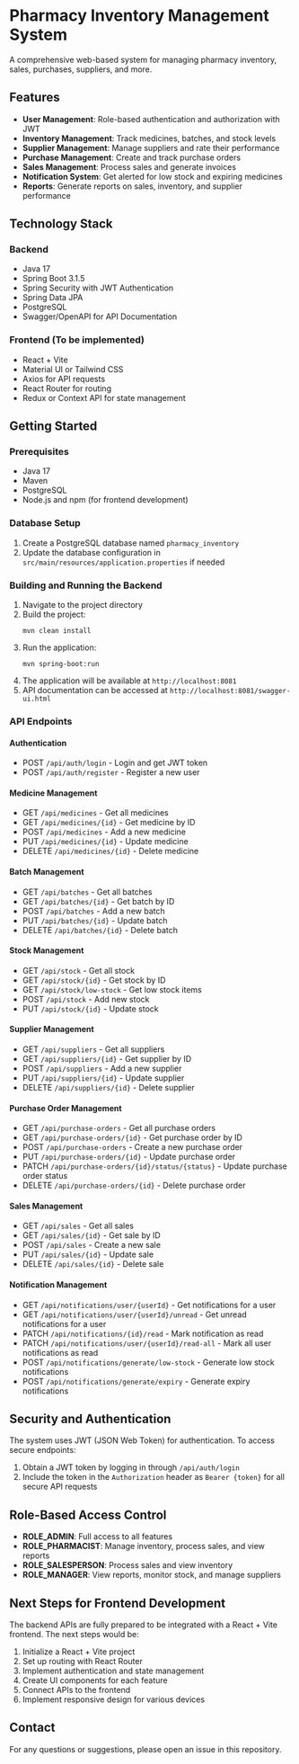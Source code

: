 # Pharmacy Inventory Management System

A comprehensive web-based system for managing pharmacy inventory, sales, purchases, suppliers, and more.

## Features

- **User Management**: Role-based authentication and authorization with JWT
- **Inventory Management**: Track medicines, batches, and stock levels
- **Supplier Management**: Manage suppliers and rate their performance
- **Purchase Management**: Create and track purchase orders
- **Sales Management**: Process sales and generate invoices
- **Notification System**: Get alerted for low stock and expiring medicines
- **Reports**: Generate reports on sales, inventory, and supplier performance

## Technology Stack

### Backend
- Java 17
- Spring Boot 3.1.5
- Spring Security with JWT Authentication
- Spring Data JPA
- PostgreSQL
- Swagger/OpenAPI for API Documentation

### Frontend (To be implemented)
- React + Vite
- Material UI or Tailwind CSS
- Axios for API requests
- React Router for routing
- Redux or Context API for state management

## Getting Started

### Prerequisites
- Java 17
- Maven
- PostgreSQL
- Node.js and npm (for frontend development)

### Database Setup
1. Create a PostgreSQL database named `pharmacy_inventory`
2. Update the database configuration in `src/main/resources/application.properties` if needed

### Building and Running the Backend
1. Navigate to the project directory
2. Build the project:
   ```
   mvn clean install
   ```
3. Run the application:
   ```
   mvn spring-boot:run
   ```
4. The application will be available at `http://localhost:8081`
5. API documentation can be accessed at `http://localhost:8081/swagger-ui.html`

### API Endpoints

#### Authentication
- POST `/api/auth/login` - Login and get JWT token
- POST `/api/auth/register` - Register a new user

#### Medicine Management
- GET `/api/medicines` - Get all medicines
- GET `/api/medicines/{id}` - Get medicine by ID
- POST `/api/medicines` - Add a new medicine
- PUT `/api/medicines/{id}` - Update medicine
- DELETE `/api/medicines/{id}` - Delete medicine

#### Batch Management
- GET `/api/batches` - Get all batches
- GET `/api/batches/{id}` - Get batch by ID
- POST `/api/batches` - Add a new batch
- PUT `/api/batches/{id}` - Update batch
- DELETE `/api/batches/{id}` - Delete batch

#### Stock Management
- GET `/api/stock` - Get all stock
- GET `/api/stock/{id}` - Get stock by ID
- GET `/api/stock/low-stock` - Get low stock items
- POST `/api/stock` - Add new stock
- PUT `/api/stock/{id}` - Update stock

#### Supplier Management
- GET `/api/suppliers` - Get all suppliers
- GET `/api/suppliers/{id}` - Get supplier by ID
- POST `/api/suppliers` - Add a new supplier
- PUT `/api/suppliers/{id}` - Update supplier
- DELETE `/api/suppliers/{id}` - Delete supplier

#### Purchase Order Management
- GET `/api/purchase-orders` - Get all purchase orders
- GET `/api/purchase-orders/{id}` - Get purchase order by ID
- POST `/api/purchase-orders` - Create a new purchase order
- PUT `/api/purchase-orders/{id}` - Update purchase order
- PATCH `/api/purchase-orders/{id}/status/{status}` - Update purchase order status
- DELETE `/api/purchase-orders/{id}` - Delete purchase order

#### Sales Management
- GET `/api/sales` - Get all sales
- GET `/api/sales/{id}` - Get sale by ID
- POST `/api/sales` - Create a new sale
- PUT `/api/sales/{id}` - Update sale
- DELETE `/api/sales/{id}` - Delete sale

#### Notification Management
- GET `/api/notifications/user/{userId}` - Get notifications for a user
- GET `/api/notifications/user/{userId}/unread` - Get unread notifications for a user
- PATCH `/api/notifications/{id}/read` - Mark notification as read
- PATCH `/api/notifications/user/{userId}/read-all` - Mark all user notifications as read
- POST `/api/notifications/generate/low-stock` - Generate low stock notifications
- POST `/api/notifications/generate/expiry` - Generate expiry notifications

## Security and Authentication

The system uses JWT (JSON Web Token) for authentication. To access secure endpoints:
1. Obtain a JWT token by logging in through `/api/auth/login`
2. Include the token in the `Authorization` header as `Bearer {token}` for all secure API requests

## Role-Based Access Control

- **ROLE_ADMIN**: Full access to all features
- **ROLE_PHARMACIST**: Manage inventory, process sales, and view reports
- **ROLE_SALESPERSON**: Process sales and view inventory
- **ROLE_MANAGER**: View reports, monitor stock, and manage suppliers

## Next Steps for Frontend Development

The backend APIs are fully prepared to be integrated with a React + Vite frontend. The next steps would be:

1. Initialize a React + Vite project
2. Set up routing with React Router
3. Implement authentication and state management
4. Create UI components for each feature
5. Connect APIs to the frontend
6. Implement responsive design for various devices


## Contact

For any questions or suggestions, please open an issue in this repository.
